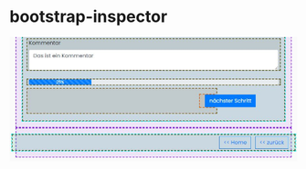 # bootstrap-inspector

![Vorschau Bild](https://github.com/dannerbam/bootstrap-inspector/blob/main/images/bootstrap-inspector.jpg?raw=true)
